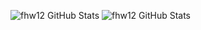 ![fhw12 GitHub Stats](https://github-readme-stats.vercel.app/api?username=unStatiK&show_icons=true&theme=transparent)
![fhw12 GitHub Stats](https://github-readme-stats.vercel.app/api/top-langs/?username=unStatiK&theme=transparent&layout=compact)
